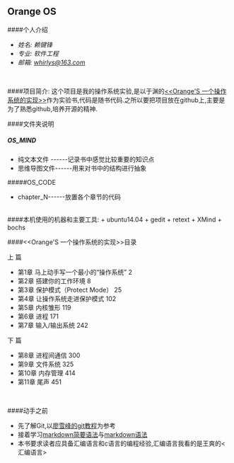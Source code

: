 Orange OS
-------------------------------------------------------
####个人介绍
+ *姓名: 赖键锋*
+ *专业: 软件工程*
+ *邮箱: whirlys@163.com*
<br>

####项目简介:
这个项目是我的操作系统实验,是以于渊的[&lt;&lt;Orange'S 一个操作系统的实现&gt;&gt;](https://book.douban.com/subject/3735649/)作为实验书,代码是随书代码.之所以要把项目放在github上,主要是为了熟悉github,培养开源的精神.
<br>

####文件夹说明
##### OS_MIND 
+ 纯文本文件 ------记录书中感觉比较重要的知识点 <br>
+ 思维导图文件------用来对书中的结构进行抽象

#####OS_CODE  
+ chapter_N------放置各个章节的代码

<br>
####本机使用的机器和主要工具: 
+ ubuntu14.04 
+ gedit 
+ retext
+ XMind
+ bochs
<br>

####&lt;&lt;Orange'S 一个操作系统的实现&gt;&gt;目录

上 篇   

+ 第1章 马上动手写一个最小的“操作系统” 2  
+ 第2章 搭建你的工作环境 8   
+ 第3章 保护模式（Protect Mode） 25   
+ 第4章 让操作系统走进保护模式 102   
+ 第5章 内核雏形 119   
+ 第6章 进程 171   
+ 第7章 输入/输出系统 242   

下 篇   

+ 第8章 进程间通信 300   
+ 第9章 文件系统 325   
+ 第10章 内存管理 414   
+ 第11章 尾声 451
<br>


####动手之前

+ 先了解Git,以[廖雪峰的git教程](http://www.liaoxuefeng.com/wiki/0013739516305929606dd18361248578c67b8067c8c017b000)为参考
+ 接着学习[markdown简要语法](http://sspai.com/25137)与[markdown语法](http://wowubuntu.com/markdown/#list)
+ 本书要求读者应具备汇编语言和c语言的编程经验,汇编语言我看的是王爽的&lt;汇编语言&gt;